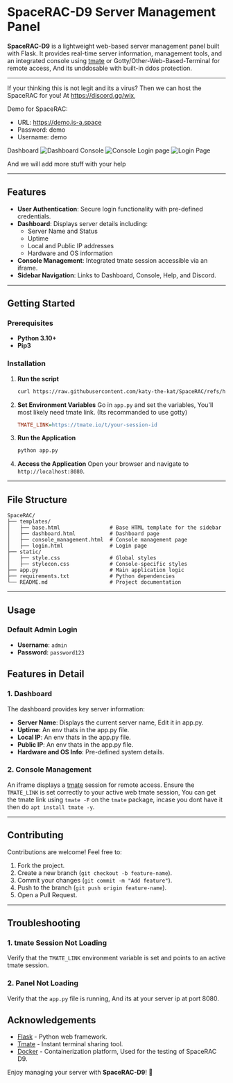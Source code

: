 # SpaceRAC-D9 Server Management Panel

**SpaceRAC-D9** is a lightweight web-based server management panel built with Flask. It provides real-time server information, management tools, and an integrated console using [tmate](https://tmate.io/) or Gotty/Other-Web-Based-Terminal for remote access, And its unddosable with built-in ddos protection.

--- 

If your thinking this is not legit and its a virus? Then we can host the SpaceRAC for you! At https://discord.gg/wix,

Demo for SpaceRAC:
- URL: https://demo.is-a.space
- Password: demo
- Username: demo

Dashboard
![Dashboard](https://github.com/user-attachments/assets/4c486679-1bf1-453e-aa4d-f4eccb27e1c1)
Console
![Console](https://github.com/user-attachments/assets/8d2c5752-d3c4-4b6e-bbab-233da1ffd7e0)
Login page
![Login Page](https://github.com/user-attachments/assets/434f6929-4dc2-4451-bc32-5f5784856cb0)

And we will add more stuff with your help

---

## Features
- **User Authentication**: Secure login functionality with pre-defined credentials.
- **Dashboard**: Displays server details including:
  - Server Name and Status
  - Uptime
  - Local and Public IP addresses
  - Hardware and OS information
- **Console Management**: Integrated tmate session accessible via an iframe.
- **Sidebar Navigation**: Links to Dashboard, Console, Help, and Discord.

---

## Getting Started

### Prerequisites
- **Python 3.10+**
- **Pip3**

### Installation

1. **Run the script**
   ```bash
   curl https://raw.githubusercontent.com/katy-the-kat/SpaceRAC/refs/heads/main/install.sh | bash
   ```

3. **Set Environment Variables**
   Go in `app.py` and set the variables, You'll most likely need tmate link. (Its recommanded to use gotty)
   ```ini
   TMATE_LINK=https://tmate.io/t/your-session-id
   ```

4. **Run the Application**
   ```bash
   python app.py
   ```

5. **Access the Application**
   Open your browser and navigate to `http://localhost:8080`.

---

## File Structure

```
SpaceRAC/
├── templates/
│   ├── base.html                # Base HTML template for the sidebar
│   ├── dashboard.html           # Dashboard page
│   ├── console_management.html  # Console management page
│   ├── login.html               # Login page
├── static/
│   ├── style.css                # Global styles
│   ├── stylecon.css             # Console-specific styles
├── app.py                       # Main application logic
├── requirements.txt             # Python dependencies
└── README.md                    # Project documentation
```

---

## Usage

### Default Admin Login
- **Username**: `admin`
- **Password**: `password123`

## Features in Detail

### 1. Dashboard
The dashboard provides key server information:
- **Server Name**: Displays the current server name, Edit it in app.py.
- **Uptime**: An env thats in the app.py file.
- **Local IP**: An env thats in the app.py file.
- **Public IP**: An env thats in the app.py file.
- **Hardware and OS Info**: Pre-defined system details.

### 2. Console Management
An iframe displays a [tmate](https://tmate.io/) session for remote access. Ensure the `TMATE_LINK` is set correctly to your active web tmate session, You can get the tmate link using `tmate -F` on the `tmate` package, incase you dont have it then do `apt install tmate -y`.

---

## Contributing
Contributions are welcome! Feel free to:
1. Fork the project.
2. Create a new branch (`git checkout -b feature-name`).
3. Commit your changes (`git commit -m "Add feature"`).
4. Push to the branch (`git push origin feature-name`).
5. Open a Pull Request.

---

## Troubleshooting

### 1. tmate Session Not Loading
Verify that the `TMATE_LINK` environment variable is set and points to an active tmate session.

### 2. Panel Not Loading
Verify that the `app.py` file is running, And its at your server ip at port 8080.


## Acknowledgements
- [Flask](https://flask.palletsprojects.com/) - Python web framework.
- [Tmate](https://tmate.io/) - Instant terminal sharing tool.
- [Docker](https://www.docker.com/) - Containerization platform, Used for the testing of SpaceRAC D9.

Enjoy managing your server with **SpaceRAC-D9**! 🎉
